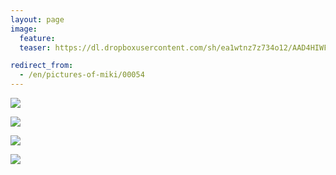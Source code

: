 ```yaml
---
layout: page
image:
  feature:
  teaser: https://dl.dropboxusercontent.com/sh/ea1wtnz7z734o12/AAD4HIWFCsfK7as3IR6I2gy1a/mikin-kuvat/1/DSC34512-245px.jpg

redirect_from:
  - /en/pictures-of-miki/00054
---
```


[![](https://dl.dropboxusercontent.com/sh/ea1wtnz7z734o12/AADrBXVUKS6MUhCZhsT3aQEMa/mikin-kuvat/1/DSC34517-800px.jpg)](https://dl.dropboxusercontent.com/sh/ea1wtnz7z734o12/AADRUBG5Aee0rmLBuK28N4Coa/mikin-kuvat/1/DSC34517.jpg)

[![](https://dl.dropboxusercontent.com/sh/ea1wtnz7z734o12/AADxEDa-xeOj5pzYIiGdYQjCa/mikin-kuvat/1/DSC34515-800px.jpg)](https://dl.dropboxusercontent.com/sh/ea1wtnz7z734o12/AAApdC-nFo_V2iCYcr3boCGLa/mikin-kuvat/1/DSC34515.jpg)

[![](https://dl.dropboxusercontent.com/sh/ea1wtnz7z734o12/AAAQsw0YbWIyCn26Am9B8YrEa/mikin-kuvat/1/DSC34514-800px.jpg)](https://dl.dropboxusercontent.com/sh/ea1wtnz7z734o12/AAAKsoL_fQYPRb6_7uqj7wAWa/mikin-kuvat/1/DSC34514.jpg)

[![](https://dl.dropboxusercontent.com/sh/ea1wtnz7z734o12/AADW4r59hkisaZSUB8VIbRLla/mikin-kuvat/1/DSC34512-800px.jpg)](https://dl.dropboxusercontent.com/sh/ea1wtnz7z734o12/AABxqCRpw_cuf2gWvopW4-7za/mikin-kuvat/1/DSC34512.jpg)
